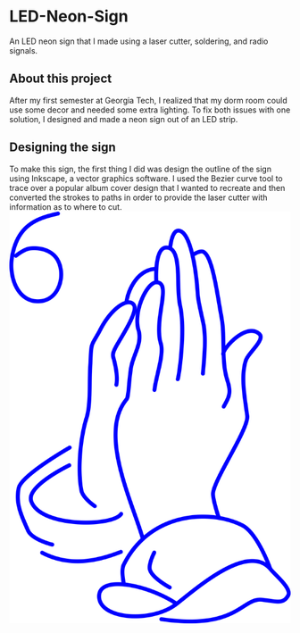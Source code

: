 # LED-Neon-Sign
An LED neon sign that I made using a laser cutter, soldering, and radio signals.

## About this project
After my first semester at Georgia Tech, I realized that my dorm room could use some decor and needed some extra lighting. To fix both issues with one solution, I designed and made a neon sign out of an LED strip.

## Designing the sign
To make this sign, the first thing I did was design the outline of the sign using Inkscape, a vector graphics software. I used the Bezier curve tool to trace over a popular album cover design that I wanted to recreate and then converted the strokes to paths in order to provide the laser cutter with information as to where to cut. 
![IfYouAreReadingThisItsTooLatePrayerHands](IfYouAreReadingThisItsTooLatePrayerHands.png)

